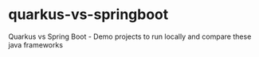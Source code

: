 # quarkus-vs-springboot
Quarkus vs Spring Boot - Demo projects to run locally and compare these java frameworks
